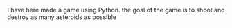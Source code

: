 I have here made a game using Python.
the goal of the game is to shoot and destroy as many asteroids as possible
